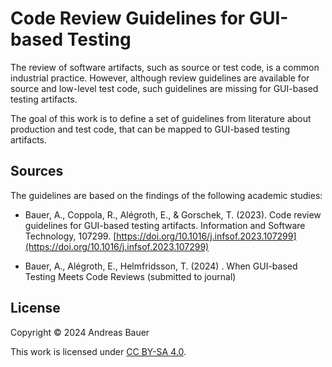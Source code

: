 # Code Review Guidelines for GUI-based Testing

The review of software artifacts, such as source or test code, is a common industrial practice. However, although review guidelines are available for source and low-level test code, such guidelines are missing for GUI-based testing artifacts.

The goal of this work is to define a set of guidelines from literature about production and test code, that can be mapped to GUI-based testing artifacts.

## Sources

The guidelines are based on the findings of the following academic studies:

- Bauer, A., Coppola, R., Alégroth, E., & Gorschek, T. (2023). Code review guidelines for GUI-based testing artifacts. Information and Software Technology, 107299. [https://doi.org/10.1016/j.infsof.2023.107299](https://doi.org/10.1016/j.infsof.2023.107299)

- Bauer, A., Alégroth, E., Helmfridsson, T. (2024) . When GUI-based Testing Meets Code Reviews (submitted to journal)

## License

Copyright © 2024 Andreas Bauer

This work is licensed under [CC BY-SA 4.0](./LICENSE).

